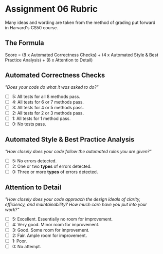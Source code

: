 # Assignment 06 Rubric

Many ideas and wording are taken from the method of grading put forward in Harvard's CS50 course.

## The Formula

Score = (8 x Automated Correctness Checks) + (4 x Automated Style & Best Practice Analysis) + (8 x Attention to Detail)

## Automated Correctness Checks

_"Does your code do what it was asked to do?"_

- [ ] 5: All tests for all 8 methods pass.
- [ ] 4: All tests for 6 or 7 methods pass.
- [ ] 3: All tests for 4 or 5 methods pass.
- [ ] 2: All tests for 2 or 3 methods pass.
- [ ] 1: All tests for 1 method pass.
- [ ] 0: No tests pass.

## Automated Style & Best Practice Analysis

_"How closely does your code follow the automated rules you are given?"_

- [ ] 5: No errors detected.
- [ ] 2: One or two **types** of errors detected.
- [ ] 0: Three or more **types** of errors detected.

## Attention to Detail

_"How closely does your code approach the design ideals of clarity, efficiency, and maintainability? How much care have you put into your work?"_

- [ ] 5: Excellent. Essentially no room for improvement.
- [ ] 4: Very good. Minor room for improvement.
- [ ] 3: Good. Some room for improvement.
- [ ] 2: Fair. Ample room for improvement.
- [ ] 1: Poor.
- [ ] 0: No attempt.
